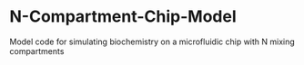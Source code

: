 # N-Compartment-Chip-Model
Model code for simulating biochemistry on a microfluidic chip with N mixing compartments 
